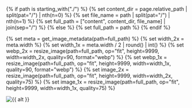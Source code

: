 {% if path is starting_with("./") %}
  {% set content_dir = page.relative_path | split(pat="/") | nth(n=0) %}
  {% set file_name = path | split(pat="/") | nth(n=1) %}
  {% set full_path = ["content", content_dir, file_name] | join(sep="/") %}
{% else %}
  {% set full_path = path %}
{% endif %}

{% set meta = get_image_metadata(path=full_path) %}
{% set width_2x = meta.width %}
{% set width_1x = meta.width / 2 | round() | int() %}
{% set webp_2x = resize_image(path=full_path, op="fit", height=9999, width=width_2x, quality=90, format="webp") %}
{% set webp_1x = resize_image(path=full_path, op="fit", height=9999, width=width_1x, quality=90, format="webp") %}
{% set image_2x = resize_image(path=full_path, op="fit", height=9999, width=width_2x, quality=75) %}
{% set image_1x = resize_image(path=full_path, op="fit", height=9999, width=width_1x, quality=75) %}

<picture>
  <source
    srcset="{{ webp_2x.url }} 2x, {{ webp_1x.url }} 1x"
    type="image/webp"
  >
  <img
    alt="{{ alt }}"
    src="{{ image_2x.url }}"
    srcset="{{ image_2x.url }} 2x, {{ image_1x.url }} 1x"
    width="{{ width_1x }}"
  >
</picture>
